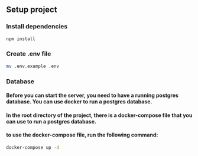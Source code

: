 ## Setup project

### Install dependencies

```bash 
npm install
```

### Create .env file

```bash
mv .env.example .env
```

### Database

#### Before you can start the server, you need to have a running postgres database. You can use docker to run a postgres database.

#### In the **root directory** of the project, there is a docker-compose file that you can use to run a postgres database.

#### to use the docker-compose file, run the following command:

```bash
docker-compose up -d
```
